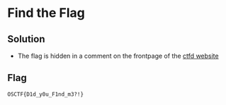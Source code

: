 # Find the Flag

## Solution

- The flag is hidden in a comment on the frontpage of the [ctfd website](https://ctf.os.ftp.sh/)

## Flag

```
OSCTF{D1d_y0u_F1nd_m3?!}
```
